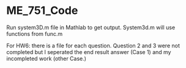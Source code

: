 # ME_751_Code

Run system3D.m file in Mathlab to get output. System3d.m will use functions from func.m

For HW6: there is a file for each question. Question 2 and 3 were not completed but I seperated the end result answer (Case 1)
and my incompleted work (other Case.)